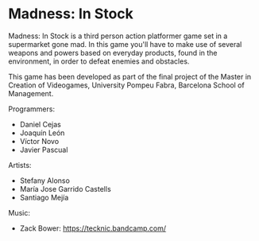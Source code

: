 # Madness: In Stock 

Madness: In Stock is a third person action platformer game set in a supermarket gone mad. 
In this game you'll have to make use of several weapons and powers based on everyday products, found in the environment, in order to defeat enemies and obstacles.

This game has been developed as part of the final project of the Master in Creation of Videogames, University Pompeu Fabra, Barcelona School of Management.


Programmers:
- Daniel Cejas
- Joaquín León
- Víctor Novo
- Javier Pascual

Artists:
- Stefany Alonso
- María Jose Garrido Castells
- Santiago Mejía

Music:
- Zack Bower: https://tecknic.bandcamp.com/
